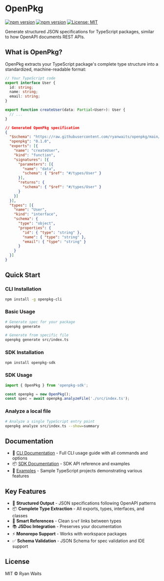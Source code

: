 # OpenPkg

[![npm version](https://img.shields.io/npm/v/openpkg-cli.svg)](https://www.npmjs.com/package/openpkg-cli)
[![npm version](https://img.shields.io/npm/v/openpkg-sdk.svg)](https://www.npmjs.com/package/openpkg-sdk)
[![License: MIT](https://img.shields.io/badge/License-MIT-yellow.svg)](https://opensource.org/licenses/MIT)

Generate structured JSON specifications for TypeScript packages, similar to how OpenAPI documents REST APIs.

## What is OpenPkg?

OpenPkg extracts your TypeScript package's complete type structure into a standardized, machine-readable format:

```typescript
// Your TypeScript code
export interface User {
  id: string;
  name: string;
  email: string;
}

export function createUser(data: Partial<User>): User {
  // ...
}
```

```json
// Generated OpenPkg specification
{
  "$schema": "https://raw.githubusercontent.com/ryanwaits/openpkg/main/schemas/v0.1.0/openpkg.schema.json",
  "openpkg": "0.1.0",
  "exports": [{
    "name": "createUser",
    "kind": "function",
    "signatures": [{
      "parameters": [{
        "name": "data",
        "schema": { "$ref": "#/types/User" }
      }],
      "returns": {
        "schema": { "$ref": "#/types/User" }
      }
    }]
  }],
  "types": [{
    "name": "User",
    "kind": "interface",
    "schema": {
      "type": "object",
      "properties": {
        "id": { "type": "string" },
        "name": { "type": "string" },
        "email": { "type": "string" }
      }
    }
  }]
}
```

## Quick Start

### CLI Installation

```bash
npm install -g openpkg-cli
```

### Basic Usage

```bash
# Generate spec for your package
openpkg generate

# Generate from specific file
openpkg generate src/index.ts
```

### SDK Installation

```bash
npm install openpkg-sdk
```

### SDK Usage

```typescript
import { OpenPkg } from 'openpkg-sdk';

const openpkg = new OpenPkg();
const spec = await openpkg.analyzeFile('./src/index.ts');
```

### Analyze a local file

```bash
# Analyze a single TypeScript entry point
openpkg analyze src/index.ts --show=summary
```

## Documentation

- 📖 [CLI Documentation](./packages/cli/README.md) - Full CLI usage guide with all commands and options
- 📦 [SDK Documentation](./packages/sdk/README.md) - SDK API reference and examples
- 🧪 [Examples](./examples/README.md) - Sample TypeScript projects demonstrating various features

## Key Features

- 🎯 **Structured Output** - JSON specifications following OpenAPI patterns
- 📦 **Complete Type Extraction** - All exports, types, interfaces, and classes
- 🔗 **Smart References** - Clean `$ref` links between types
- 📚 **JSDoc Integration** - Preserves your documentation
- ⚡ **Monorepo Support** - Works with workspace packages
- ✅ **Schema Validation** - JSON Schema for spec validation and IDE support

## License

MIT © Ryan Waits
